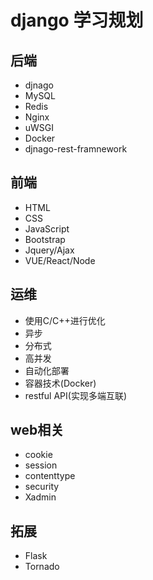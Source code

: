 # django 学习规划 #
## 后端 ##
+ djnago
+ MySQL
+ Redis
+ Nginx
+ uWSGI
+ Docker
+ djnago-rest-framnework

## 前端 ##
+ HTML
+ CSS
+ JavaScript
+ Bootstrap
+ Jquery/Ajax
+ VUE/React/Node

## 运维 ##
+ 使用C/C++进行优化
+ 异步
+ 分布式
+ 高并发
+ 自动化部署
+ 容器技术(Docker)
+ restful API(实现多端互联)

## web相关 ##
+ cookie
+ session
+ contenttype
+ security
+ Xadmin

## 拓展 ##
+ Flask
+ Tornado